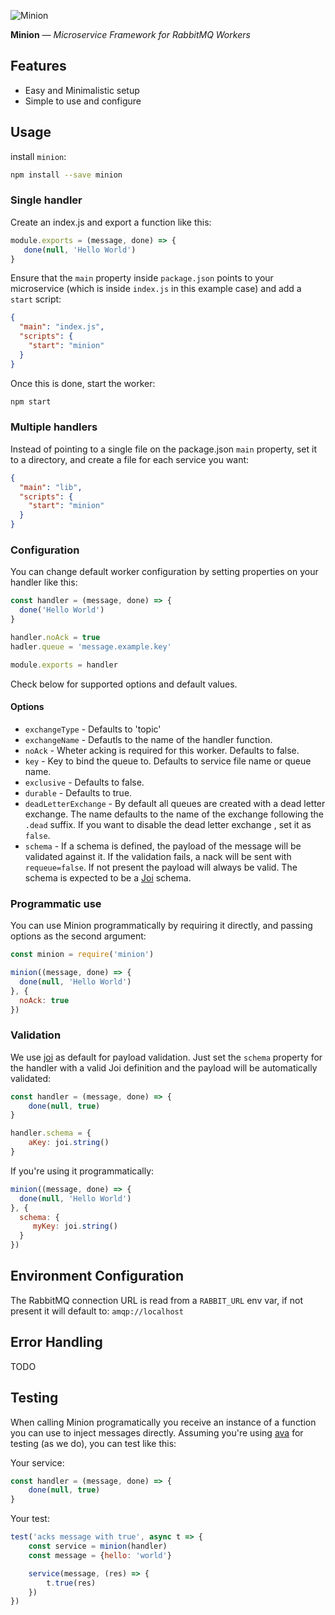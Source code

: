 ![Minion](https://68.media.tumblr.com/avatar_c972768606a9_128.png)

**Minion**  —  _Microservice Framework for RabbitMQ Workers_

## Features

 - Easy and Minimalistic setup
 - Simple to use and configure

## Usage

install `minion`:

```bash
npm install --save minion
```

### Single handler

Create an index.js and export a function like this:

```javascript
module.exports = (message, done) => {
   done(null, 'Hello World')
}
```

Ensure that the `main` property inside `package.json` points to your microservice (which is inside `index.js` in this example case) and add a `start` script:

```json
{
  "main": "index.js",
  "scripts": {
    "start": "minion"
  }
}
```

Once this is done, start the worker:

```bash
npm start
```

### Multiple handlers

Instead of pointing to a single file on the package.json `main` property, set it to a directory, and create a file for each service you want:

```json
{
  "main": "lib",
  "scripts": {
    "start": "minion"
  }
}
```

### Configuration

You can change default worker configuration by setting properties on your handler like this:

```javascript
const handler = (message, done) => {
  done('Hello World')
}

handler.noAck = true
hadler.queue = 'message.example.key'

module.exports = handler
```

Check below for supported options and default values.

#### Options
- `exchangeType` - Defaults to 'topic'
- `exchangeName` - Defautls to the name of the handler function.
- `noAck` - Wheter acking is required for this worker. Defaults to false.
- `key` - Key to bind the queue to. Defaults to service file name or queue name.
- `exclusive` - Defaults to false.
- `durable` - Defaults to true. 
- `deadLetterExchange` - By default all queues are created with a dead letter exchange. The name defaults to the name of the exchange following the `.dead` suffix. If you want to disable the dead letter exchange , set it as `false`.
- `schema` - If a schema is defined, the payload of the message will be validated against it. If the validation fails, a nack will be sent with `requeue=false`. If not present the payload will always be valid. The schema is expected to be a [Joi](https://github.com/hapijs/joi) schema.

### Programmatic use

You can use Minion programmatically by requiring it directly, and passing options as the second argument:

```js
const minion = require('minion')

minion((message, done) => {
  done(null, 'Hello World')
}, {
  noAck: true
})
```

### Validation

We use [joi](https://github.com/hapijs/joi) as default for payload validation. Just set the `schema` property for the handler with a valid Joi definition and the payload will be automatically validated:

```js
const handler = (message, done) => {
    done(null, true)
}

handler.schema = {
    aKey: joi.string()
}
```

If you're using it programmatically:

```js
minion((message, done) => {
  done(null, 'Hello World')
}, {
  schema: {
     myKey: joi.string()
  }
})
```

## Environment Configuration

The RabbitMQ connection URL is read from a `RABBIT_URL` env var, if not present it will default to: `amqp://localhost`

## Error Handling

TODO

## Testing

When calling Minion programatically you receive an instance of a function you can use to inject messages directly.
Assuming you're using [ava](https://github.com/sindresorhus/ava) for testing (as we do), you can test like this:

Your service:
```javascript
const handler = (message, done) => {
    done(null, true)
}
```

Your test:
```javascript
test('acks message with true', async t => {
    const service = minion(handler)
    const message = {hello: 'world'}

    service(message, (res) => {
        t.true(res)
    })
})
```
